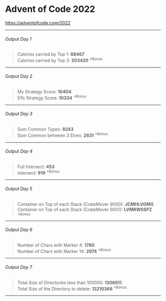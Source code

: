 # Advent of Code 2022
<https://adventofcode.com/2022>
***
###### Output Day 1
>Calories carried by Top 1: **68467**<br>
>Calories carried by Top 3: **203420** <sup>*Bonus</sup>
***
###### Output Day 2
>My Strategy Score: **10404**<br>
>Elfs Strategy Score: **10334** <sup>*Bonus</sup>
***
###### Output Day 3
>Sum Common Types: **8243**<br>
>Sum Common between 3 Elves: **2631** <sup>*Bonus</sup>
***
###### Output Day 4
>Full Intersect: **453**<br>
>Intersect: **919** <sup>*Bonus</sup>
***
###### Output Day 5
>Container on Top of each Stack (CrateMover 9000): **JCMHLVGMG**<br>
>Container on Top of each Stack (CrateMover 9001): **LVMRWSSPZ** <sup>*Bonus</sup>
***
###### Output Day 6
>Number of Chars with Marker 4: **1760**<br>
>Number of Chars with Marker 14: **2974** <sup>*Bonus</sup>
***
###### Output Day 7
>Total Size of Directories less than 100000: **1306611**<br>
>Total Size of the Directory to delete: **13210366** <sup>*Bonus</sup>
***
